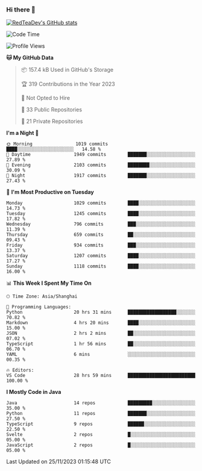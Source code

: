 ### Hi there 👋

<!--
**RedTeaDev/RedTeaDev** is a ✨ _special_ ✨ repository because its `README.md` (this file) appears on your GitHub profile.

Here are some ideas to get you started:

- 🔭 I’m currently working on ...
- 🌱 I’m currently learning ...
- 👯 I’m looking to collaborate on ...
- 🤔 I’m looking for help with ...
- 💬 Ask me about ...
- 📫 How to reach me: ...
- 😄 Pronouns: ...
- ⚡ Fun fact: ...
-->

<!--
[![wakatime](https://wakatime.com/badge/user/6b101ed0-04c0-4490-9283-eb61f2efff96.svg)](https://wakatime.com/@6b101ed0-04c0-4490-9283-eb61f2efff96)
!-->

[![RedTeaDev's GitHub stats](https://github-readme-stats.vercel.app/api?username=RedTeaDev)](https://github.com/anuraghazra/github-readme-stats)
<!--
[![willianrod's wakatime stats](https://github-readme-stats.vercel.app/api/wakatime?username=RedTeaDev)](https://github.com/anuraghazra/github-readme-stats)
!-->
<!--START_SECTION:waka-->
![Code Time](http://img.shields.io/badge/Code%20Time-1%2C908%20hrs%2044%20mins-blue)

![Profile Views](http://img.shields.io/badge/Profile%20Views-2-blue)

**🐱 My GitHub Data** 

> 📦 157.4 kB Used in GitHub's Storage 
 > 
> 🏆 319 Contributions in the Year 2023
 > 
> 🚫 Not Opted to Hire
 > 
> 📜 33 Public Repositories 
 > 
> 🔑 21 Private Repositories 
 > 
**I'm a Night 🦉** 

```text
🌞 Morning                1019 commits        ████░░░░░░░░░░░░░░░░░░░░░   14.58 % 
🌆 Daytime                1949 commits        ███████░░░░░░░░░░░░░░░░░░   27.89 % 
🌃 Evening                2103 commits        ████████░░░░░░░░░░░░░░░░░   30.09 % 
🌙 Night                  1917 commits        ███████░░░░░░░░░░░░░░░░░░   27.43 % 
```
📅 **I'm Most Productive on Tuesday** 

```text
Monday                   1029 commits        ████░░░░░░░░░░░░░░░░░░░░░   14.73 % 
Tuesday                  1245 commits        ████░░░░░░░░░░░░░░░░░░░░░   17.82 % 
Wednesday                796 commits         ███░░░░░░░░░░░░░░░░░░░░░░   11.39 % 
Thursday                 659 commits         ██░░░░░░░░░░░░░░░░░░░░░░░   09.43 % 
Friday                   934 commits         ███░░░░░░░░░░░░░░░░░░░░░░   13.37 % 
Saturday                 1207 commits        ████░░░░░░░░░░░░░░░░░░░░░   17.27 % 
Sunday                   1118 commits        ████░░░░░░░░░░░░░░░░░░░░░   16.00 % 
```


📊 **This Week I Spent My Time On** 

```text
🕑︎ Time Zone: Asia/Shanghai

💬 Programming Languages: 
Python                   20 hrs 31 mins      ██████████████████░░░░░░░   70.82 % 
Markdown                 4 hrs 20 mins       ████░░░░░░░░░░░░░░░░░░░░░   15.00 % 
JSON                     2 hrs 2 mins        ██░░░░░░░░░░░░░░░░░░░░░░░   07.02 % 
TypeScript               1 hr 56 mins        ██░░░░░░░░░░░░░░░░░░░░░░░   06.70 % 
YAML                     6 mins              ░░░░░░░░░░░░░░░░░░░░░░░░░   00.35 % 

🔥 Editors: 
VS Code                  28 hrs 59 mins      █████████████████████████   100.00 % 
```

**I Mostly Code in Java** 

```text
Java                     14 repos            █████████░░░░░░░░░░░░░░░░   35.00 % 
Python                   11 repos            ███████░░░░░░░░░░░░░░░░░░   27.50 % 
TypeScript               9 repos             ██████░░░░░░░░░░░░░░░░░░░   22.50 % 
Svelte                   2 repos             █░░░░░░░░░░░░░░░░░░░░░░░░   05.00 % 
JavaScript               2 repos             █░░░░░░░░░░░░░░░░░░░░░░░░   05.00 % 
```




 Last Updated on 25/11/2023 01:15:48 UTC
<!--END_SECTION:waka-->


